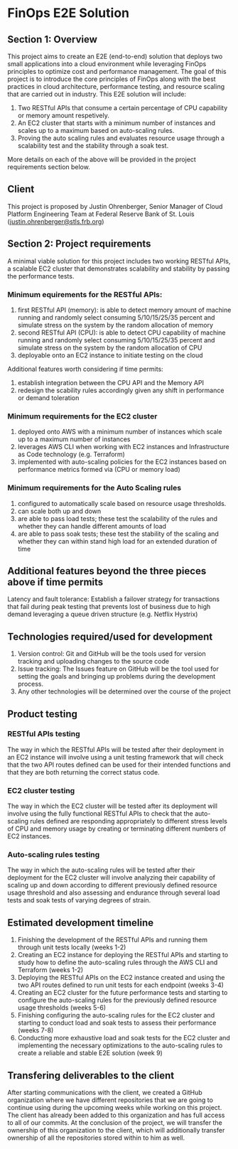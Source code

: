 # FinOps E2E Solution

## Section 1: Overview

This project aims to create an E2E (end-to-end) solution that deploys two small applications into a cloud environment while leveraging FinOps principles to optimize cost and performance management. The goal of this project is to introduce the core principles of FinOps along with the best practices in cloud architecture, performance testing, and resource scaling that are carried out in industry. This E2E solution will include:

1. Two RESTful APIs that consume a certain percentage of CPU capability or memory amount respetively.
2. An EC2 cluster that starts with a minimum number of instances and scales up to a maximum based on auto-scaling rules.
3. Proving the auto scaling rules and evaluates resource usage through a scalability test and the stability through a soak test.

More details on each of the above will be provided in the project requirements section below.

## Client

This project is proposed by Justin Ohrenberger, Senior Manager of Cloud Platform Engineering Team at Federal Reserve Bank of St. Louis (justin.ohrenberger@stls.frb.org)

## Section 2: Project requirements
A minimal viable solution for this project includes two working RESTful APIs, a scalable EC2 cluster that demonstrates scalability and stability by passing the performance tests. 

### Minimum equirements for the RESTful APIs:
1. first RESTful API (memory): is able to detect memory amount of machine running and randomly select consuming 5/10/15/25/35 percent and simulate stress on the system by the random allocation of memory
2. second RESTful API (CPU): is able to detect CPU capability of machine running and randomly select consuming 5/10/15/25/35 percent and simulate stress on the system by the random allocation of CPU
3. deployable onto an EC2 instance to initiate testing on the cloud

Additional features worth considering if time permits:
1. establish integration between the CPU API and the Memory API
2. redesign the scability rules accordingly given any shift in performance or demand toleration

### Minimum requirements for the EC2 cluster
1. deployed onto AWS with a minimum number of instances which scale up to a maximum number of instances
2. leverages AWS CLI when working with EC2 instances and Infrastructure as Code technology (e.g. Terraform)
3. implemented with auto-scaling policies for the EC2 instances based on performance metrics formed via (CPU or memory load)

### Minimum requirements for the Auto Scaling rules
1. configured to automatically scale based on resource usage thresholds.
2. can scale both up and down
3. are able to pass load tests; these test the scalability of the rules and whether they can handle different amounts of load
4. are able to pass soak tests; these test the stability of the scaling and whether they can within stand high load for an extended duration of time

## Additional features beyond the three pieces above if time permits
Latency and fault tolerance: Establish a failover strategy for transactions that fail during peak testing that prevents lost of business due to high demand leveraging a queue driven structure (e.g. Netflix Hystrix)

## Technologies required/used for development
1. Version control: Git and GitHub will be the tools used for version tracking and uploading changes to the source code
2. Issue tracking: The Issues feature on GitHub will be the tool used for setting the goals and bringing up problems during the development process.
3. Any other technologies will be determined over the course of the project

## Product testing

### RESTful APIs testing
The way in which the RESTful APIs will be tested after their deployment in an EC2 instance will involve using a unit testing framework that will check that the two API routes defined can be used for their intended functions and that they are both returning the correct status code.

### EC2 cluster testing
The way in which the EC2 cluster will be tested after its deployment will involve using the fully functional RESTful APIs to check that the auto-scaling rules defined are responding appropriately to different stress levels of CPU and memory usage by creating or terminating different numbers of EC2 instances.

### Auto-scaling rules testing
The way in which the auto-scaling rules will be tested after their deployment for the EC2 cluster will involve analyzing their capability of scaling up and down according to different previously defined resource usage threshold and also assessing and endurance through several load tests and soak tests of varying degrees of strain.

## Estimated development timeline
1. Finishing the development of the RESTful APIs and running them through unit tests locally (weeks 1-2)
2. Creating an EC2 instance for deploying the RESTful APIs and starting to study how to define the auto-scaling rules through the AWS CLI and Terraform (weeks 1-2)
3. Deploying the RESTful APIs on the EC2 instance created and using the two API routes defined to run unit tests for each endpoint (weeks 3-4)
4. Creating an EC2 cluster for the future performance tests and starting to configure the auto-scaling rules for the previously defined resource usage thresholds (weeks 5-6)
5. Finishing configuring the auto-scaling rules for the EC2 cluster and starting to conduct load and soak tests to assess their performance (weeks 7-8)
6. Conducting more exhaustive load and soak tests for the EC2 cluster and implementing the necessary optimizations to the auto-scaling rules to create a reliable and stable E2E solution (week 9)

## Transfering deliverables to the client
After starting communications with the client, we created a GitHub organization where we have different repositories that we are going to continue using during the upcoming weeks while working on this project. The client has already been added to this organization and has full access to all of our commits. At the conclusion of the project, we will transfer the ownership of this organization to the client, which will additionally transfer ownership of all the repositories stored within to him as well.
